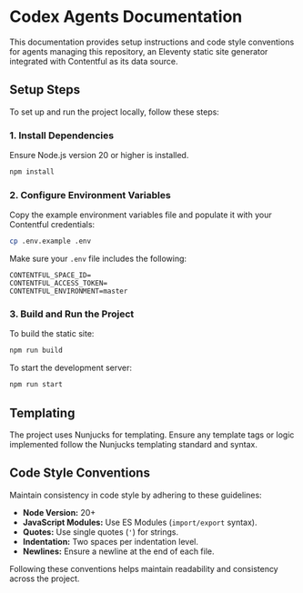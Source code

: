 # Codex Agents Documentation

This documentation provides setup instructions and code style conventions for agents managing this repository, an Eleventy static site generator integrated with Contentful as its data source.

## Setup Steps

To set up and run the project locally, follow these steps:

### 1. Install Dependencies

Ensure Node.js version 20 or higher is installed.

```bash
npm install
```

### 2. Configure Environment Variables

Copy the example environment variables file and populate it with your Contentful credentials:

```bash
cp .env.example .env
```

Make sure your `.env` file includes the following:

```env
CONTENTFUL_SPACE_ID=
CONTENTFUL_ACCESS_TOKEN=
CONTENTFUL_ENVIRONMENT=master
```

### 3. Build and Run the Project

To build the static site:

```bash
npm run build
```

To start the development server:

```bash
npm run start
```

## Templating

The project uses Nunjucks for templating. Ensure any template tags or logic implemented follow the Nunjucks templating standard and syntax.

## Code Style Conventions

Maintain consistency in code style by adhering to these guidelines:

- **Node Version:** 20+
- **JavaScript Modules:** Use ES Modules (`import/export` syntax).
- **Quotes:** Use single quotes (`'`) for strings.
- **Indentation:** Two spaces per indentation level.
- **Newlines:** Ensure a newline at the end of each file.

Following these conventions helps maintain readability and consistency across the project.


